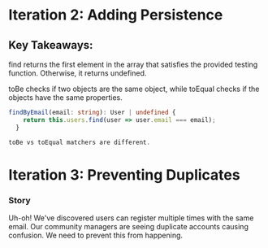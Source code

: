 # Iteration 2: Adding Persistence

## Key Takeaways:

find returns the first element in the array that satisfies the provided testing function. Otherwise, it returns undefined.

toBe checks if two objects are the same object, while toEqual checks if the objects have the same properties.

```typescript
findByEmail(email: string): User | undefined {
    return this.users.find(user => user.email === email);
  }

toBe vs toEqual matchers are different.


```

# Iteration 3: Preventing Duplicates

### Story

Uh-oh! We've discovered users can register multiple times with the same email.
Our community managers are seeing duplicate accounts causing confusion. We need to prevent this from happening.
